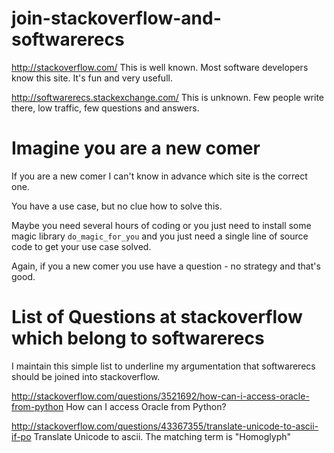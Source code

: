 # join-stackoverflow-and-softwarerecs

http://stackoverflow.com/ This is well known. Most software developers know this site. It's fun and very usefull.

http://softwarerecs.stackexchange.com/ This is unknown. Few people write there, low traffic, few questions and answers.

# Imagine you are a new comer

If you are a new comer I can't know in advance which site is the correct one.

You have a use case, but no clue how to solve this.

Maybe you need several hours of coding or you just need to install some magic library `do_magic_for_you`
and you just need a single line of source code to get your use case solved.

Again, if you a new comer you use have a question - no strategy and that's good.

# List of Questions at stackoverflow which belong to softwarerecs

I maintain this simple list to underline my argumentation that softwarerecs should be joined into stackoverflow.

http://stackoverflow.com/questions/3521692/how-can-i-access-oracle-from-python How can I access Oracle from Python?

http://stackoverflow.com/questions/43367355/translate-unicode-to-ascii-if-po Translate Unicode to ascii. The matching term is "Homoglyph"
